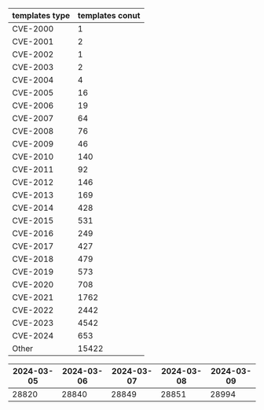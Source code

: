 | templates type | templates conut | 
| --- | --- | 
| CVE-2000 | 1 |
| CVE-2001 | 2 |
| CVE-2002 | 1 |
| CVE-2003 | 2 |
| CVE-2004 | 4 |
| CVE-2005 | 16 |
| CVE-2006 | 19 |
| CVE-2007 | 64 |
| CVE-2008 | 76 |
| CVE-2009 | 46 |
| CVE-2010 | 140 |
| CVE-2011 | 92 |
| CVE-2012 | 146 |
| CVE-2013 | 169 |
| CVE-2014 | 428 |
| CVE-2015 | 531 |
| CVE-2016 | 249 |
| CVE-2017 | 427 |
| CVE-2018 | 479 |
| CVE-2019 | 573 |
| CVE-2020 | 708 |
| CVE-2021 | 1762 |
| CVE-2022 | 2442 |
| CVE-2023 | 4542 |
| CVE-2024 | 653 |
| Other | 15422 |


|2024-03-05 | 2024-03-06 | 2024-03-07 | 2024-03-08 | 2024-03-09|
|--- | ------ | ------ | ------ | ---|
|28820 | 28840 | 28849 | 28851 | 28994|

